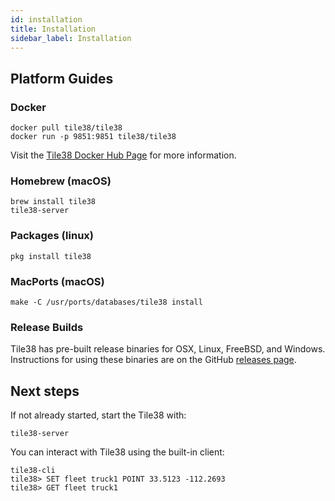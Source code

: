 ```yaml
---
id: installation
title: Installation
sidebar_label: Installation
---
```


## Platform Guides

### Docker

```plaintext
docker pull tile38/tile38
docker run -p 9851:9851 tile38/tile38
```

Visit the [Tile38 Docker Hub Page](https://hub.docker.com/r/tile38/tile38/) for more information.

### Homebrew (macOS)

```plaintext
brew install tile38
tile38-server
```

### Packages (linux)

```plaintext
pkg install tile38
```

### MacPorts (macOS)

```plaintext
make -C /usr/ports/databases/tile38 install
```

### Release Builds

Tile38 has pre-built release binaries for OSX, Linux, FreeBSD, and Windows. Instructions for using these binaries are on the GitHub [releases page](https://github.com/tidwall/tile38/releases).

## Next steps

If not already started, start the Tile38 with:

```plaintext
tile38-server
```

You can interact with Tile38 using the built-in client:

```tile38-cli
tile38-cli
tile38> SET fleet truck1 POINT 33.5123 -112.2693
tile38> GET fleet truck1
```
